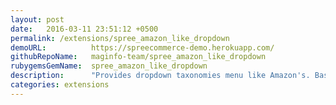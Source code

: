 ```yaml
---
layout: post
date:   2016-03-11 23:51:12 +0500
permalink: /extensions/spree_amazon_like_dropdown
demoURL:          https://spreecommerce-demo.herokuapp.com/
githubRepoName:   maginfo-team/spree_amazon_like_dropdown
rubygemsGemName:  spree_amazon_like_dropdown
description:      "Provides dropdown taxonomies menu like Amazon's. Based on the jQuery-menu-aim plugin."
categories: extensions
---
```

